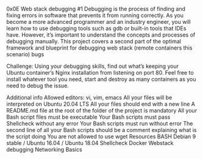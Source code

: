 0x0E Web stack debugging #1
Debugging is the process of finding and fixing errors in software that prevents it from running correctly. As you become a more advanced programmer and an industry engineer, you will learn how to use debugging tools such as gdb or built-in tools that IDEs have. However, it’s important to understand the concepts and processes of debugging manually. This project covers a second part of the optimal framework and blueprint for debugging web stack (remote containers this scenario) bugs

Challenge: Using your debugging skills, find out what’s keeping your Ubuntu container’s Nginx installation from listening on port 80. Feel free to install whatever tool you need, start and destroy as many containers as you need to debug the issue.

Additional info
Allowed editors: vi, vim, emacs
All your files will be interpreted on Ubuntu 20.04 LTS
All your files should end with a new line
A README.md file at the root of the folder of the project is mandatory
All your Bash script files must be executable
Your Bash scripts must pass Shellcheck without any error
Your Bash scripts must run without error
The second line of all your Bash scripts should be a comment explaining what is the script doing
You are not allowed to use wget
Resources
BASH
Debian 9 stable / Ubuntu 16.04 / Ubuntu 18.04
Shellcheck
Docker
Webstack debugging
Networking Basics
